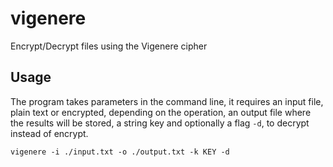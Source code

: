 # vigenere
Encrypt/Decrypt files using the Vigenere cipher

## Usage
The program takes parameters in the command line, it requires an input file, plain text or
encrypted, depending on the operation, an output file where the results will be stored, a
string key and optionally a flag `-d`, to decrypt instead of encrypt.

```
vigenere -i ./input.txt -o ./output.txt -k KEY -d
```
